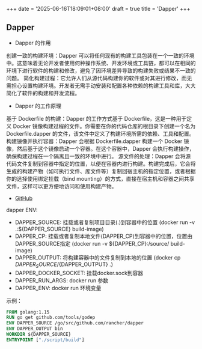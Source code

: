 +++
date = '2025-06-16T18:09:01+08:00'
draft = true
title = 'Dapper'
+++

## Dapper

- Dapper 的作用

创建一致的构建环境：Dapper 可以将任何现有的构建工具包装在一个一致的环境中。这意味着无论开发者使用何种操作系统、开发环境或工具链，都可以在相同的环境下进行软件的构建和修改，避免了因环境差异导致的构建失败或结果不一致的问题。
简化构建过程：它允许人们从源代码构建你的软件或对其进行修改，而无需担心设置构建环境。开发者无需手动安装和配置各种依赖的构建工具和库，大大简化了软件的构建和开发流程。

- Dapper 的工作原理

基于 Dockerfile 的构建：Dapper 的工作方式基于 Dockerfile，这是一种用于定义 Docker 镜像构建过程的文件。你需要在你的代码仓库的根目录下创建一个名为 Dockerfile.dapper 的文件，该文件中定义了构建环境所需的依赖、工具和配置。
构建镜像并执行容器：Dapper 会根据 Dockerfile.dapper 构建一个 Docker 镜像，然后基于这个镜像启动一个容器。在这个容器中，Dapper 会执行构建操作，确保构建过程在一个隔离且一致的环境中进行。
源文件的处理：Dapper 会将源代码文件复制到容器中指定的位置，以便在容器内进行构建。构建完成后，它会将生成的构建产物（如可执行文件、库文件等）复制回宿主机的指定位置，或者根据你的选择使用绑定挂载（bind mounting）的方式，直接在宿主机和容器之间共享文件，这样可以更方便地访问和使用构建产物。

- [GitHub](https://github.com/rancher/dapper)

dapper ENV:

- DAPPER_SOURCE: 挂载或者复制项目目录(.)到容器中的位置 (docker run -v .:${DAPPER_SOURCE} build-image)
- DAPPER_CP: 挂载或者复制本地文件(DAPPER_CP)到容器中的位置，位置由DAPPER_SOURCE指定 (docker run -v ${DAPPER_CP}:/source/ build-image)
- DAPPER_OUTPUT: 将构建容器中的文件复制到本地的位置 (docker cp ${DAPPER_SOURCE}/${DAPPER_OUTPUT} .)
- DAPPER_DOCKER_SOCKET: 挂载docker.sock到容器
- DAPPER_RUN_ARGS: docker run 参数
- DAPPER_ENV:  docker run 环境变量

示例：

```dockerfile
FROM golang:1.15
RUN go get github.com/tools/godep
ENV DAPPER_SOURCE /go/src/github.com/rancher/dapper
ENV DAPPER_OUTPUT bin
WORKDIR ${DAPPER_SOURCE}
ENTRYPOINT ["./script/build"]
```

